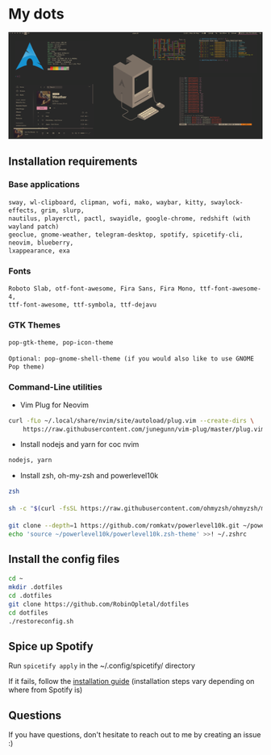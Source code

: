 # My dots

![Alt text](Pictures/cool_screenshots/1588591238.png?raw=true "The Desktop")

## Installation requirements

### Base applications

```
sway, wl-clipboard, clipman, wofi, mako, waybar, kitty, swaylock-effects, grim, slurp,
nautilus, playerctl, pactl, swayidle, google-chrome, redshift (with wayland patch)
geoclue, gnome-weather, telegram-desktop, spotify, spicetify-cli, neovim, blueberry,
lxappearance, exa
```

### Fonts

```
Roboto Slab, otf-font-awesome, Fira Sans, Fira Mono, ttf-font-awesome-4,
ttf-font-awesome, ttf-symbola, ttf-dejavu
```

### GTK Themes

```
pop-gtk-theme, pop-icon-theme

Optional: pop-gnome-shell-theme (if you would also like to use GNOME Pop theme)
```

### Command-Line utilities

* Vim Plug for Neovim

```bash
curl -fLo ~/.local/share/nvim/site/autoload/plug.vim --create-dirs \
    https://raw.githubusercontent.com/junegunn/vim-plug/master/plug.vim
```

* Install nodejs and yarn for coc nvim

```bash
nodejs, yarn
```

* Install zsh, oh-my-zsh and powerlevel10k

```bash
zsh

sh -c "$(curl -fsSL https://raw.githubusercontent.com/ohmyzsh/ohmyzsh/master/tools/install.sh)"

git clone --depth=1 https://github.com/romkatv/powerlevel10k.git ~/powerlevel10k
echo 'source ~/powerlevel10k/powerlevel10k.zsh-theme' >>! ~/.zshrc
```

## Install the config files

```bash
cd ~
mkdir .dotfiles
cd .dotfiles
git clone https://github.com/RobinOpletal/dotfiles
cd dotfiles
./restoreconfig.sh
```

## Spice up Spotify

Run `spicetify apply` in the ~/.config/spicetify/ directory

If it fails, follow the [installation guide](https://github.com/khanhas/spicetify-cli/wiki/Installation)
(installation steps vary depending on where from Spotify is)

## Questions

If you have questions, don't hesitate to reach out to me by creating an issue :)
